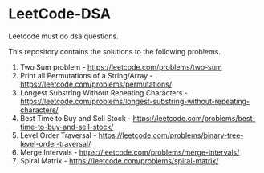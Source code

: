 # LeetCode-DSA
Leetcode must do dsa questions.

This repository contains the solutions to the following problems.
1. Two Sum problem - https://leetcode.com/problems/two-sum
2. Print all Permutations of a String/Array - https://leetcode.com/problems/permutations/
3. Longest Substring Without Repeating Characters - https://leetcode.com/problems/longest-substring-without-repeating-characters/
4. Best Time to Buy and Sell Stock - https://leetcode.com/problems/best-time-to-buy-and-sell-stock/
5. Level Order Traversal - https://leetcode.com/problems/binary-tree-level-order-traversal/
6. Merge Intervals - https://leetcode.com/problems/merge-intervals/
7. Spiral Matrix - https://leetcode.com/problems/spiral-matrix/

